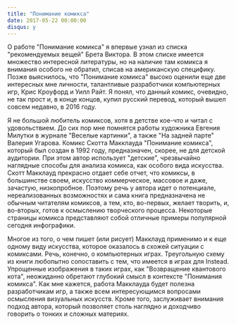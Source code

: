 ```yaml
---
title: "Понимание комикса"
date: 2017-05-22 00:00:00
disqus: y
---
```


О работе "Понимание комикса" я впервые узнал из списка "рекомендуемых вещей" Брета Виктора. В этом списке имеется множество интересной литературы, но на наличие там комикса я внимания особого не обратил, списав на американскую специфику. Позже выяснилось, что "Понимание комикса" высоко оценили еще две интересных мне личности, талантливые разработчики компьютерных игр, Крис Кроуфорд и Уилл Райт. Я понял, что данный комикс, очевидно, не так прост и, в конце концов, купил русский перевод, который вышел совсем недавно, в 2016 году.

Я не большой любитель комиксов, хотя в детстве кое-что и читал с удовольствием. До сих пор мне помнятся работы художника Евгения Милутки в журнале "Веселые картинки", а также "На задней парте" Валерия Угарова. Комикс Скотта Макклауда "Понимание комикса", который был создан в 1992 году, предназначен, скорее, не для детской аудитории. При этом автор использует "детские", чрезвычайно наглядные способы для анализа комикса, как особого вида искусства. Скотт Макклауд прекрасно отдает себе отчет, что комиксы, в большинстве своем, искусство коммерческое, массовое и даже, зачастую, низкопробное. Поэтому речь у автора идет о потенциале, нереализованных возможностях и сама книга предназначена не обычным читателям комиксов, а тем, кто, во-первых, желает творить, и, во-вторых, готов к осмыслению творческого процесса. Некоторые страницы комикса представляют собой отличные примеры популярной сегодня инфографики.

Многое из того, о чем пишет (или рисует) Макклауд применимо и к еще одному виду искусства, которое оказалось в схожей ситуации с комиксами. Речь, конечно, о компьютерных играх. Треугольную схему из книги любопытно сопоставить с тем, что имеется в играх для Instead. Упрощенные изображения в таких играх, как "Возвращение квантового кота", неожиданно обретают глубокий смысл в контексте "Понимания комикса". Как мне кажется, работа Макклауда будет полезна разработчикам игр, а также всем интересующимся вопросами осмысления визуальных искусств. Кроме того, заслуживает внимания подход автора, который позволяет столь наглядно и доходчиво говорить о тонких и сложных материях.
